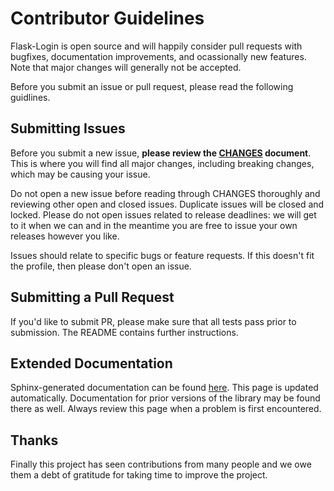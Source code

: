 # Contributor Guidelines

Flask-Login is open source and will happily consider pull requests with bugfixes, documentation improvements, and ocassionally new features. Note that major changes will generally not be accepted.

Before you submit an issue or pull request, please read the following guidlines.

## Submitting Issues

Before you submit a new issue, **please review the [CHANGES](https://github.com/maxcountryman/flask-login/blob/master/CHANGES) document**. This is where you will find all major changes, including breaking changes, which may be causing your issue.

Do not open a new issue before reading through CHANGES thoroughly and reviewing other open and closed issues. Duplicate issues will be closed and locked. Please do not open issues related to release deadlines: we will get to it when we can and in the meantime you are free to issue your own releases however you like.

Issues should relate to specific bugs or feature requests. If this doesn't fit the profile, then please don't open an issue.

## Submitting a Pull Request

If you'd like to submit PR, please make sure that all tests pass prior to submission. The README contains further instructions.

## Extended Documentation

Sphinx-generated documentation can be found [here](http://flask-login.readthedocs.org/en/latest/). This page is updated automatically. Documentation for prior versions of the library may be found there as well. Always review this page when a problem is first encountered.

## Thanks

Finally this project has seen contributions from many people and we owe them a debt of gratitude for taking time to improve the project.
